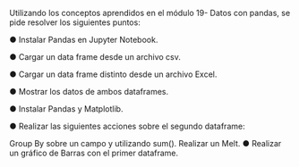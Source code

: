 Utilizando los conceptos aprendidos en el módulo 19- Datos con pandas, se pide resolver los siguientes puntos:


● Instalar Pandas en Jupyter Notebook.

● Cargar un data frame desde un archivo csv.

● Cargar un data frame distinto desde un archivo Excel.

● Mostrar los datos de ambos dataframes.

● Instalar Pandas y Matplotlib.

● Realizar las siguientes acciones sobre el segundo dataframe:

  Group By sobre un campo y utilizando sum().
  Realizar un Melt.
● Realizar un gráfico de Barras con el primer dataframe.


